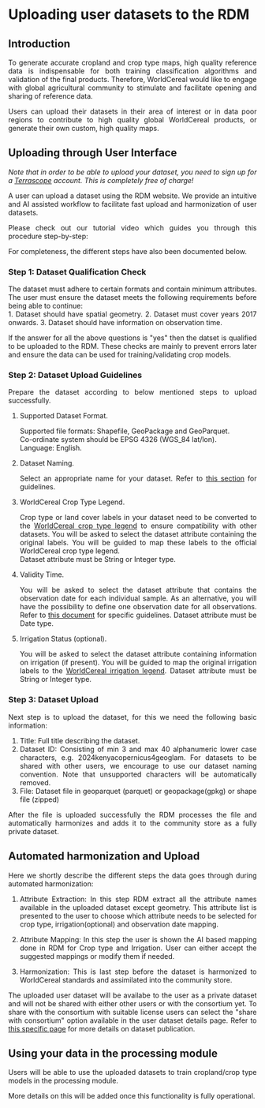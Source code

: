 # Uploading user datasets to the RDM

## Introduction

<div style="text-align: justify">
To generate accurate cropland and crop type maps, high quality reference data is indispensable for both training classification algorithms and validation of the final products. Therefore, WorldCereal would like to engage with global agricultural community to stimulate and facilitate opening and sharing of reference data.  

Users can upload their datasets in their area of interest or in data poor regions to contribute to high quality global WorldCereal products, or generate their own custom, high quality maps.  
</div> 

## Uploading through User Interface

<div style="text-align: justify">

*Note that in order to be able to upload your dataset, you need to sign up for a [Terrascope](https://terrascope.be/en) account. This is completely free of charge!*<br>

A user can upload a dataset using the RDM website. We provide an intuitive and AI assisted workflow to facilitate fast upload and harmonization of user datasets.

Please check out our tutorial video which guides you through this procedure step-by-step:


For completeness, the different steps have also been documented below.
</div> 

### Step 1: Dataset Qualification Check

<div style="text-align: justify">
The dataset must adhere to certain formats and contain minimum attributes. The user must ensure the dataset meets the following requirements before being able to continue:<br>
1. Dataset should have spatial geometry.  
2. Dataset must cover years 2017 onwards.  
3. Dataset should have information on observation time.

If the answer for all the above questions is "yes" then the datset is qualified to be uploaded to the RDM. These checks are mainly to prevent errors later and ensure the data can be used for training/validating crop models.  
</div> 

### Step 2: Dataset Upload Guidelines

<div style="text-align: justify">
Prepare the dataset according to below mentioned steps to upload successfully.  

1. Supported Dataset Format.  
  
    Supported file formats: Shapefile, GeoPackage and GeoParquet.  
    Co-ordinate system should be EPSG 4326 (WGS_84 lat/lon).  
    Language: English.  

2. Dataset Naming.  

    Select an appropriate name for your dataset. Refer to [this section](./refdata.md#dataset-naming-convention) for guidelines.  

3. WorldCereal Crop Type Legend.  

    Crop type or land cover labels in your dataset need to be converted to the [WorldCereal crop type legend](./refdata.md#hierarchical-land-covercrop-type-legend) to ensure compatibility with other datasets. You will be asked to select the dataset attribute containing the original labels. You will be guided to map these labels to the official WorldCereal crop type legend.    
    Dataset attribute must be String or Integer type.  

4. Validity Time.  
 
    You will be asked to select the dataset attribute that contains the observation date for each individual sample. As an alternative, you will have the possibility to define one observation date for all observations. Refer to [this document](https://ewoc-rdm-ui.iiasa.ac.at/details/WorldCereal_DerivingValidityTime_v1_1.pdf) for specific guidelines.
    Dataset attribute must be Date type.  

5. Irrigation Status (optional).  

    You will be asked to select the dataset attribute containing information on irrigation (if present). You will be guided to map the original irrigation labels to the [WorldCereal irrigation legend](./refdata.md#irrigation-status-legend).
    Dataset attribute must be String or Integer type.
</div> 

### Step 3: Dataset Upload

<div style="text-align: justify">

 Next step is to upload the dataset, for this we need the following basic information:

 1. Title: Full title describing the dataset.
 2. Dataset ID: Consisting of min 3 and max 40 alphanumeric lower case characters, e.g. 2024kenyacopernicus4geoglam. For datasets to be shared with other users, we encourage to use our dataset naming convention. Note that unsupported characters will be automatically removed.
 3. File: Dataset file in geoparquet (parquet) or geopackage(gpkg) or shape file (zipped)  

After the file is uploaded successfully the RDM processes the file and automatically harmonizes and adds it to the community store as a fully private dataset.
</div> 

## Automated harmonization and Upload

<div style="text-align: justify">
Here we shortly describe the different steps the data goes through during automated harmonization:

1. Attribute Extraction: In this step RDM extract all the attribute names available in the uploaded dataset except geometry. This attribute list is presented to the user to choose which attribute needs to be selected for crop type, irrigation(optional) and observation date mapping.  

2. Attribute Mapping: In this step the user is shown the AI based mapping done in RDM for Crop type and Irrigation. User can either accept the suggested mappings or modify them if needed. 

3. Harmonization: This is last step before the dataset is harmonized to WorldCereal standards and assimilated into the community store.  

The uploaded user dataset will be availabe to the user as a private dataset and will not be shared with either other users or with the consortium yet. To share with the consortium with suitable license users can select the "share with consortium" option available in the user dataset details page. Refer to [this specific page](./publish.md) for more details on dataset publication. 
</div> 

## Using your data in the processing module  

<div style="text-align: justify">
Users will be able to use the uploaded datasets to train cropland/crop type models in the processing module.

More details on this will be added once this functionality is fully operational.
</div> 